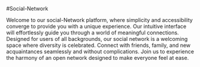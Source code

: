 #Social-Network

Welcome to our social-Network platform, where simplicity and accessibility converge to provide you with a unique experience. Our intuitive interface will effortlessly guide you through a world of meaningful connections. Designed for users of all backgrounds, our social network is a welcoming space where diversity is celebrated. Connect with friends, family, and new acquaintances seamlessly and without complications. Join us to experience the harmony of an open network designed to make everyone feel at ease.
